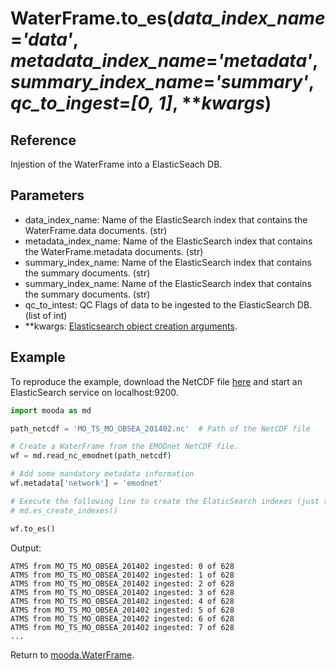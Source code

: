 # WaterFrame.to_es(*data_index_name*=*'data'*, *metadata_index_name*=*'metadata'*, *summary_index_name*=*'summary'*, *qc_to_ingest*=*[0, 1]*, ***kwargs*)

## Reference

Injestion of the WaterFrame into a ElasticSeach DB.

## Parameters

* data_index_name: Name of the ElasticSearch index that contains the WaterFrame.data documents. (str)
* metadata_index_name: Name of the ElasticSearch index that contains the WaterFrame.metadata documents. (str)
* summary_index_name: Name of the ElasticSearch index that contains the summary documents. (str)
* summary_index_name: Name of the ElasticSearch index that contains the summary documents. (str)
* qc_to_intest: QC Flags of data to be ingested to the ElasticSearch DB. (list of int)
* **kwargs: [Elasticsearch object creation arguments](https://elasticsearch-py.readthedocs.io/en/master/index.html).

## Example

To reproduce the example, download the NetCDF file [here](http://data.emso.eu/files/emso/obsea/mo/ts/2014/MO_TS_MO_OBSEA_201402.nc) and start an ElasticSearch service on localhost:9200.

```python
import mooda as md

path_netcdf = 'MO_TS_MO_OBSEA_201402.nc'  # Path of the NetCDF file

# Create a WaterFrame from the EMODnet NetCDF file.
wf = md.read_nc_emodnet(path_netcdf)

# Add some mandatory metadata information
wf.metadata['network'] = 'emodnet'

# Execute the following line to create the ElaticSearch indexes (just the first time)
# md.es_create_indexes()

wf.to_es()
```

Output:

```shell
ATMS from MO_TS_MO_OBSEA_201402 ingested: 0 of 628
ATMS from MO_TS_MO_OBSEA_201402 ingested: 1 of 628
ATMS from MO_TS_MO_OBSEA_201402 ingested: 2 of 628
ATMS from MO_TS_MO_OBSEA_201402 ingested: 3 of 628
ATMS from MO_TS_MO_OBSEA_201402 ingested: 4 of 628
ATMS from MO_TS_MO_OBSEA_201402 ingested: 5 of 628
ATMS from MO_TS_MO_OBSEA_201402 ingested: 6 of 628
ATMS from MO_TS_MO_OBSEA_201402 ingested: 7 of 628
...
```

Return to [mooda.WaterFrame](../waterframe.md).
